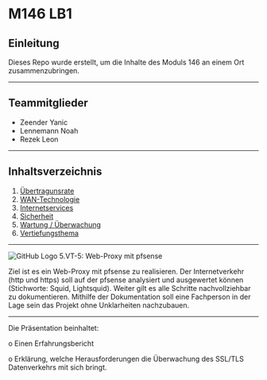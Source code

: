 # M146 LB1 

<h2>Einleitung</h2>

Dieses Repo wurde erstellt, um die Inhalte des Moduls 146 an einem Ort zusammenzubringen.

---

<h2>Teammitglieder</h2>

- Zeender Yanic 
- Lennemann Noah
- Rezek Leon

---

<h2>Inhaltsverzeichnis</h2>

1. <a href="www.google.ch">Übertragunsrate</a>
2. <a href="www.google.ch">WAN-Technologie</a>
3. <a href="www.google.ch">Internetservices</a>
4. <a href="www.google.ch">Sicherheit</a>
5. <a href="www.google.ch">Wartung / Überwachung</a>
6. <a href="www.google.ch">Vertiefungsthema</a>

---

![GitHub Logo](https://www.pro-fekt.de/media/image/31/70/44/pfSenseColorLogoRegisteredRGB.png)
5.VT-5: Web-Proxy mit pfsense 

Ziel ist es ein Web-Proxy mit pfsense zu realisieren. Der Internetverkehr (http und https) soll auf der pfsense analysiert und ausgewertet können (Stichworte: Squid, Lightsquid). Weiter gilt es alle Schritte nachvollziehbar zu dokumentieren. Mithilfe der Dokumentation soll eine Fachperson in der Lage sein das Projekt ohne Unklarheiten nachzubauen.

--- 
Die Präsentation beinhaltet:

o Einen Erfahrungsbericht

o Erklärung, welche Herausforderungen die Überwachung des SSL/TLS Datenverkehrs mit sich bringt.
